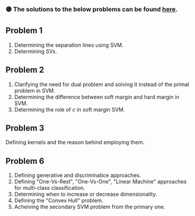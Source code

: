 ### :purple_circle: **The solutions to the below problems can be found [here](https://github.com/fnoorzad/Machine_Learning/blob/05c1c02125bfbefddeed4ee2a0d05d909ef6767e/HW/5/Report.pdf).**


## Problem 1
1. Determining the separation lines using SVM.
2. Determining SVs. 

## Problem 2
1. Clarifying the need for dual problem and solving it instead of the primal problem in SVM. 
2. Determining the difference between soft margin and hard margin in SVM. 
3. Determining the role of *c* in soft margin SVM. 

## Problem 3 
Defining kernels and the reason behind employing them. 

## Problem 6
1. Defining generative and discriminatice approaches. 
2. Defining "One-Vs-Rest", "One-Vs-One", "Linear Machine" approaches for multi-class classification. 
3. Determining when to increase or decrease dimensionality. 
4. Defining the "Convex Hull" problem. 
5. Acheiving the secondary SVM problem from the primary one. 

